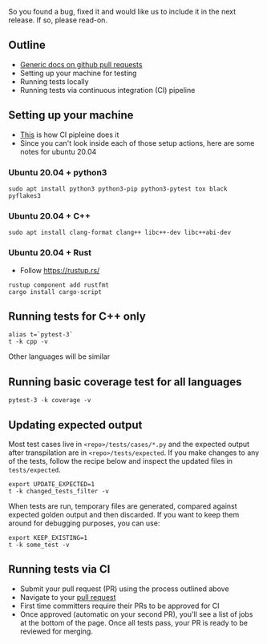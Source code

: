 So you found a bug, fixed it and would like us to include it in the next release. If so, please
read-on.

## Outline

- [Generic docs on github pull requests](https://docs.github.com/en/github/collaborating-with-pull-requests/proposing-changes-to-your-work-with-pull-requests/about-pull-requests)
- Setting up your machine for testing
- Running tests locally
- Running tests via continuous integration (CI) pipeline


## Setting up your machine

- [This](https://github.com/adsharma/py2many/blob/main/.github/workflows/main.yml) is how CI pipleine does it
- Since you can't look inside each of those setup actions, here are some notes for ubuntu 20.04

### Ubuntu 20.04 + python3

```
sudo apt install python3 python3-pip python3-pytest tox black pyflakes3
```

### Ubuntu 20.04 + C++

```
sudo apt install clang-format clang++ libc++-dev libc++abi-dev
```

### Ubuntu 20.04 + Rust

- Follow https://rustup.rs/

```
rustup component add rustfmt
cargo install cargo-script
```

## Running tests for C++ only

```
alias t=`pytest-3`
t -k cpp -v
```

Other languages will be similar


## Running basic coverage test for all languages

```
pytest-3 -k coverage -v
```

## Updating expected output

Most test cases live in `<repo>/tests/cases/*.py` and the expected output after
transpilation are in `<repo>/tests/expected`. If you make changes to any of the
tests, follow the recipe below and inspect the updated files in `tests/expected`.

```
export UPDATE_EXPECTED=1
t -k changed_tests_filter -v
```

When tests are run, temporary files are generated, compared against expected
golden output and then discarded. If you want to keep them around for debugging
purposes, you can use:

```
export KEEP_EXISTING=1
t -k some_test -v
```

## Running tests via CI

- Submit your pull request (PR) using the process outlined above
- Navigate to your [pull request](https://github.com/adsharma/py2many/pulls)
- First time committers require their PRs to be approved for CI
- Once approved (automatic on your second PR), you'll see a list of jobs at the
  bottom of the page. Once all tests pass, your PR is ready to be reviewed for
  merging.
